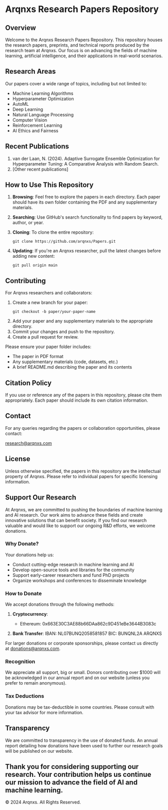 # Arqnxs Research Papers Repository

## Overview

Welcome to the Arqnxs Research Papers Repository. This repository houses the research papers, preprints, and technical reports produced by the research team at Arqnxs. Our focus is on advancing the fields of machine learning, artificial intelligence, and their applications in real-world scenarios.

## Research Areas

Our papers cover a wide range of topics, including but not limited to:

- Machine Learning Algorithms
- Hyperparameter Optimization
- AutoML
- Deep Learning
- Natural Language Processing
- Computer Vision
- Reinforcement Learning
- AI Ethics and Fairness


## Recent Publications

1. van der Laan, N. (2024). Adaptive Surrogate Ensemble Optimization for Hyperparameter Tuning: A Comparative Analysis with Random Search.
2. [Other recent publications]

## How to Use This Repository

1. **Browsing**: Feel free to explore the papers in each directory. Each paper should have its own folder containing the PDF and any supplementary materials.

2. **Searching**: Use GitHub's search functionality to find papers by keyword, author, or year.

3. **Cloning**: To clone the entire repository:
   ```
   git clone https://github.com/arqnxs/Papers.git
   ```

4. **Updating**: If you're an Arqnxs researcher, pull the latest changes before adding new content:
   ```
   git pull origin main
   ```

## Contributing

For Arqnxs researchers and collaborators:

1. Create a new branch for your paper:
   ```
   git checkout -b paper/your-paper-name
   ```
2. Add your paper and any supplementary materials to the appropriate directory.
3. Commit your changes and push to the repository.
4. Create a pull request for review.

Please ensure your paper folder includes:
- The paper in PDF format
- Any supplementary materials (code, datasets, etc.)
- A brief README.md describing the paper and its contents

## Citation Policy

If you use or reference any of the papers in this repository, please cite them appropriately. Each paper should include its own citation information.

## Contact

For any queries regarding the papers or collaboration opportunities, please contact:

research@arqnxs.com

## License

Unless otherwise specified, the papers in this repository are the intellectual property of Arqnxs. Please refer to individual papers for specific licensing information.

## Support Our Research

At Arqnxs, we are committed to pushing the boundaries of machine learning and AI research. Our work aims to advance these fields and create innovative solutions that can benefit society. If you find our research valuable and would like to support our ongoing R&D efforts, we welcome donations.

### Why Donate?

Your donations help us:
- Conduct cutting-edge research in machine learning and AI
- Develop open-source tools and libraries for the community
- Support early-career researchers and fund PhD projects
- Organize workshops and conferences to disseminate knowledge

### How to Donate

We accept donations through the following methods:

1. **Cryptocurrency**: 
   - Ethereum: 0x663E30C3AE88b66DAa862c9D451eBe3644B3083c

2. **Bank Transfer**:
   IBAN: NL07BUNQ2058581857 
   BIC: BUNQNL2A
   ARQNXS

For larger donations or corporate sponsorships, please contact us directly at donations@arqnxs.com.

### Recognition

We appreciate all support, big or small. Donors contributing over $1000 will be acknowledged in our annual report and on our website (unless you prefer to remain anonymous).

### Tax Deductions

Donations may be tax-deductible in some countries. Please consult with your tax advisor for more information.

## Transparency

We are committed to transparency in the use of donated funds. An annual report detailing how donations have been used to further our research goals will be published on our website.

Thank you for considering supporting our research. Your contribution helps us continue our mission to advance the field of AI and machine learning.
---

© 2024 Arqnxs. All Rights Reserved.

